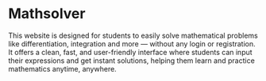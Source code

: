 # Mathsolver
This website is designed for students to easily solve mathematical problems like differentiation, integration and more — without any login or registration. It offers a clean, fast, and user-friendly interface where students can input their expressions and get instant solutions, helping them learn and practice mathematics anytime, anywhere.
